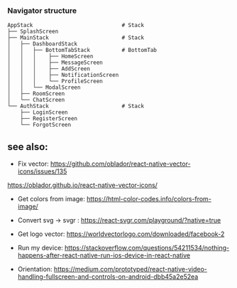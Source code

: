 ### Navigator structure

    AppStack                            # Stack
    ├── SplashScreen
    ├── MainStack                       # Stack
    │   ├── DashboardStack
    │   │   ├── BottomTabStack          # BottomTab
    │   │   │    ├── HomeScreen
    │   │   │    ├── MessageScreen
    │   │   │    ├── AddScreen
    │   │   │    ├── NotificationScreen
    │   │   │    └── ProfileScreen
    │   │   └── ModalScreen
    │   ├── RoomScreen
    │   └── ChatScreen
    └── AuthStack                       # Stack
        ├── LoginScreen
        ├── RegisterScreen
        └── ForgotScreen

## see also:

- Fix vector: https://github.com/oblador/react-native-vector-icons/issues/135

https://oblador.github.io/react-native-vector-icons/

- Get colors from image:
  https://html-color-codes.info/colors-from-image/

- Convert svg -> svgr : https://react-svgr.com/playground/?native=true

- Get logo vector: https://worldvectorlogo.com/downloaded/facebook-2

- Run my device: https://stackoverflow.com/questions/54211534/nothing-happens-after-react-native-run-ios-device-in-react-native

- Orientation: https://medium.com/prototyped/react-native-video-handling-fullscreen-and-controls-on-android-dbb45a2e52ea

